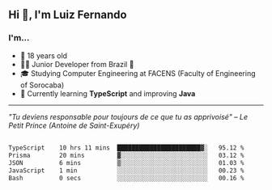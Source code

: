 <h2>Hi 👋, I'm Luiz Fernando</h2>

### I'm...
* 🤟 18 years old
* 👨‍💻 Junior Developer from Brazil 💚
* 🎓 Studying Computer Engineering at FACENS (Faculty of Engineering of Sorocaba)
* 🔭 Currently learning **TypeScript** and improving **Java**

---

_"Tu deviens responsable pour toujours de ce que tu as apprivoisé" – Le Petit Prince (Antoine de Saint-Exupéry)_

##

<!--START_SECTION:waka-->

```txt
TypeScript    10 hrs 11 mins  ███████████████████████▓░   95.12 %
Prisma        20 mins         ▓░░░░░░░░░░░░░░░░░░░░░░░░   03.12 %
JSON          6 mins          ▒░░░░░░░░░░░░░░░░░░░░░░░░   01.03 %
JavaScript    1 min           ░░░░░░░░░░░░░░░░░░░░░░░░░   00.23 %
Bash          0 secs          ░░░░░░░░░░░░░░░░░░░░░░░░░   00.16 %
```

<!--END_SECTION:waka-->
